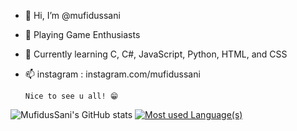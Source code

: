 - 👋 Hi, I’m @mufidussani
- 👀 Playing Game Enthusiasts
- 🌱 Currently learning C, C#, JavaScript, Python, HTML, and CSS 
- 📫 instagram : instagram.com/mufidussani
      
      Nice to see u all! 😁

![MufidusSani's GitHub stats](https://github-readme-stats.vercel.app/api?username=mufidussani&show_icons=true&theme=tokyonight) 
[![Most used Language(s)](https://github-readme-stats.vercel.app/api/top-langs/?username=mufidussani&layout=compact)](https://github.com/anuraghazra/github-readme-stats)
<!---
mufidussani/mufidussani is a ✨ special ✨ repository because its `README.md` (this file) appears on your GitHub profile.
You can click the Preview link to take a look at your changes.
--->
